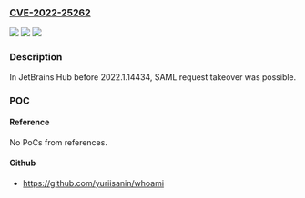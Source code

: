 ### [CVE-2022-25262](https://cve.mitre.org/cgi-bin/cvename.cgi?name=CVE-2022-25262)
![](https://img.shields.io/static/v1?label=Product&message=n%2Fa&color=blue)
![](https://img.shields.io/static/v1?label=Version&message=n%2Fa&color=blue)
![](https://img.shields.io/static/v1?label=Vulnerability&message=n%2Fa&color=brighgreen)

### Description

In JetBrains Hub before 2022.1.14434, SAML request takeover was possible.

### POC

#### Reference
No PoCs from references.

#### Github
- https://github.com/yuriisanin/whoami

